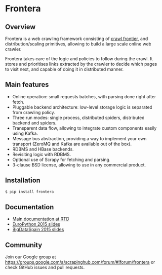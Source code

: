 # Frontera

## Overview

Frontera is a web crawling framework consisting of [crawl frontier](http://nlp.stanford.edu/IR-book/html/htmledition/the-url-frontier-1.html), 
and distribution/scaling primitives, allowing to build a large scale online web crawler. 

Frontera takes care of the logic and policies to follow during the crawl. It stores and prioritises links extracted by 
the crawler to decide which pages to visit next, and capable of doing it in distributed manner.

## Main features

- Online operation: small requests batches, with parsing done right after fetch.
- Pluggable backend architecture: low-level storage logic is separated from crawling policy.
- Three run modes: single process, distributed spiders, distributed backend and spiders.
- Transparent data flow, allowing to integrate custom components easily using Kafka.
- Message bus abstraction, providing a way to implement your own transport (ZeroMQ and Kafka are available out of the box).
- RDBMS and HBase backends.
- Revisiting logic with RDBMS.
- Optional use of Scrapy for fetching and parsing.
- 3-clause BSD license, allowing to use in any commercial product.

## Installation

```bash
$ pip install frontera
```

## Documentation

- [Main documentation at RTD](http://frontera.readthedocs.org/)
- [EuroPython 2015 slides](http://www.slideshare.net/sixtyone/fronteraopen-source-large-scale-web-crawling-framework)
- [BigDataSpain 2015 slides](https://speakerdeck.com/scrapinghub/frontera-open-source-large-scale-web-crawling-framework)

## Community

Join our Google group at https://groups.google.com/a/scrapinghub.com/forum/#!forum/frontera or check GitHub issues and 
pull requests.


